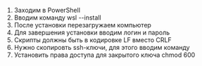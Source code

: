 1. Заходим в PowerShell
2. Вводим команду wsl --install
3. После установки перезагружаем компьютер
4. Для завершения установки вводим логин и пароль
5. Скрипты должны быть в кодировке LF вместо CRLF
6. Нужно скопировть ssh-ключи, для этого вводим команду
7. Установить права доступа для закрытого ключа chmod 600